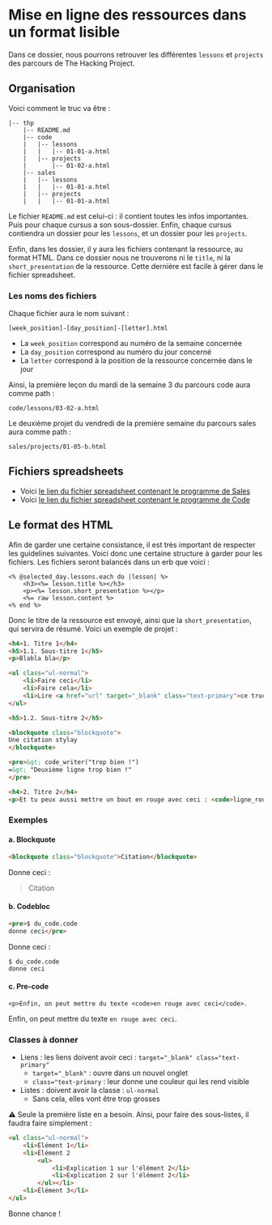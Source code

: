 # Mise en ligne des ressources dans un format lisible
Dans ce dossier, nous pourrons retrouver les différentes `lessons` et `projects` des parcours de The Hacking Project.

## Organisation
Voici comment le truc va être :

```
|-- thp
    |-- README.md
    |-- code
    |   |-- lessons
    |   |   |-- 01-01-a.html
    |   |-- projects
    |       |-- 01-02-a.html
    |-- sales
    |   |-- lessons
    |   |   |-- 01-01-a.html
    |   |-- projects
    |   |   |-- 01-01-a.html
```

Le fichier `README.md` est celui-ci : il contient toutes les infos importantes. Puis pour chaque cursus a son sous-dossier. Enfin, chaque cursus contiendra un dossier pour les `lessons`, et un dossier pour les `projects`.


Enfin, dans les dossier, il y aura les fichiers contenant la ressource, au format HTML. Dans ce dossier nous ne trouverons ni le `title`, ni la `short_presentation` de la ressource. Cette dernière est facile à gérer dans le fichier spreadsheet.

### Les noms des fichiers
Chaque fichier aura le nom suivant :
```
[week_position]-[day_position]-[letter].html
```

* La `week_position` correspond au numéro de la semaine concernée
* La `day_position` correspond au numéro du jour concerné
* La `letter` correspond à la position de la ressource concernée dans le jour

Ainsi, la première leçon du mardi de la semaine 3 du parcours code aura comme path :
```
code/lessons/03-02-a.html
```

Le deuxième projet du vendredi de la première semaine du parcours sales aura comme path :
```
sales/projects/01-05-b.html
```


## Fichiers spreadsheets

* Voici [le lien du fichier spreadsheet contenant le programme de Sales](https://docs.google.com/spreadsheets/d/12zatlD809Ghklab2zylPTjUjMqiyeBBgoYnRLBhyIDc/edit?usp=sharing)
* Voici [le lien du fichier spreadsheet contenant le programme de Code](https://docs.google.com/spreadsheets/d/1KjMnU7oB8-J6lt49wLlxB05VHCyNumF4bsalyfkMdR4/edit?usp=sharing)

## Le format des HTML
Afin de garder une certaine consistance, il est très important de respecter les guidelines suivantes. Voici donc une certaine structure à garder pour les fichiers. Les fichiers seront balancés dans un erb que voici :

```erb
<% @selected_day.lessons.each do |lesson| %>
    <h3><%= lesson.title %></h3>
    <p><%= lesson.short_presentation %></p>
    <%= raw lesson.content %>
<% end %>
```

Donc le titre de la ressource est envoyé, ainsi que la `short_presentation`, qui servira de résumé. Voici un exemple de projet :



```html
<h4>1. Titre 1</h4>
<h5>1.1. Sous-titre 1</h5>
<p>Blabla bla</p>

<ul class="ul-normal">
	<li>Faire ceci</li>
	<li>Faire cela</li>
	<li>Lire <a href="url" target="_blank" class="text-primary">ce truc</a></li>
</ul>

<h5>1.2. Sous-titre 2</h5>

<blockquote class="blockquote">
Une citation stylay
</blockquote>

<pre>&gt; code_writer("trop bien !")
=&gt; "Deuxième ligne trop bien !"
</pre>

<h4>2. Titre 2</h4>
<p>Et tu peux aussi mettre un bout en rouge avec ceci : <code>ligne_rouge</code></p>
```

### Exemples
#### a. Blockquote
```html
<blockquote class="blockquote">Citation</blockquote>
```

Donne ceci :

> Citation


#### b. Codebloc
```html
<pre>$ du_code.code
donne ceci</pre>
```

Donne ceci :

```
$ du_code.code
donne ceci
```

#### c. Pre-code

```
<p>Enfin, on peut mettre du texte <code>en rouge avec ceci</code>.
```


Enfin, on peut mettre du texte `en rouge avec ceci`.



### Classes à donner


* Liens : les liens doivent avoir ceci : `target="_blank" class="text-primary"`
  * `target="_blank"` : ouvre dans un nouvel onglet
  * `class="text-primary` : leur donne une couleur qui les rend visible
* Listes : doivent avoir la classe : `ul-normal`
  * Sans cela, elles vont être trop grosses

⚠ Seule la première liste en a besoin. Ainsi, pour faire des sous-listes, il faudra faire simplement : 

```html
<ul class="ul-normal">
	<li>Élément 1</li>
	<li>Élément 2
		<ul>
			<li>Explication 1 sur l'élément 2</li>
			<li>Explication 2 sur l'élément 2</li>
		</ul></li>
	<li>Élément 3</li>
</ul>
```

Bonne chance !